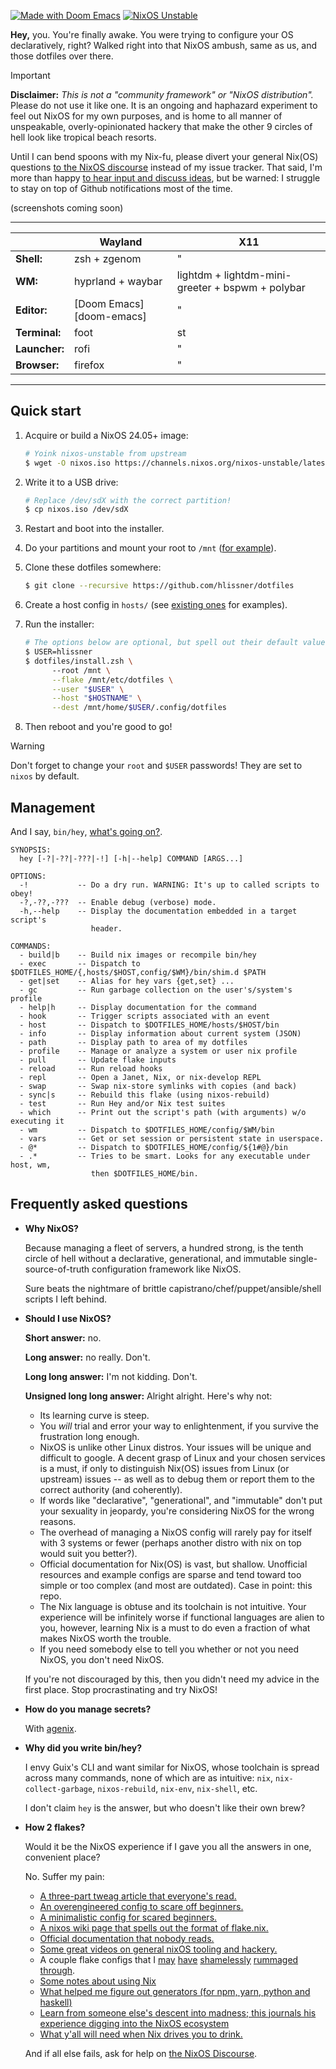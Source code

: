 [![Made with Doom Emacs](https://img.shields.io/badge/Made_with-Doom_Emacs-blueviolet.svg?style=flat-square&logo=GNU%20Emacs&logoColor=white)](https://github.com/doomemacs)
[![NixOS Unstable](https://img.shields.io/badge/NixOS-23.05-blue.svg?style=flat-square&logo=NixOS&logoColor=white)](https://nixos.org)

**Hey,** you. You're finally awake. You were trying to configure your OS
declaratively, right? Walked right into that NixOS ambush, same as us, and those
dotfiles over there.

> [!IMPORTANT]
> **Disclaimer:** _This is not a "community framework" or "NixOS distribution"._
> Please do not use it like one. It is an ongoing and haphazard experiment to
> feel out NixOS for my own purposes, and is home to all manner of unspeakable,
> overly-opinionated hackery that make the other 9 circles of hell look like
> tropical beach resorts.
>
> Until I can bend spoons with my Nix-fu, please divert your general Nix(OS)
> questions [to the NixOS discourse][nixos-discourse] instead of my issue
> tracker. That said, I'm more than happy [to hear input and discuss
> ideas](/discussions),  but be warned: I struggle to stay on top of Github
> notifications most of the time.

(screenshots coming soon)

------

|               | Wayland                  | X11                                              |
|---------------|--------------------------|--------------------------------------------------|
| **Shell:**    | zsh + zgenom             | "                                                |
| **WM:**       | hyprland + waybar        | lightdm + lightdm-mini-greeter + bspwm + polybar |
| **Editor:**   | [Doom Emacs][doom-emacs] | "                                                |
| **Terminal:** | foot                     | st                                               |
| **Launcher:** | rofi                     | "                                                |
| **Browser:**  | firefox                  | "                                                |

-----

## Quick start

1. Acquire or build a NixOS 24.05+ image:
   ```sh
   # Yoink nixos-unstable from upstream
   $ wget -O nixos.iso https://channels.nixos.org/nixos-unstable/latest-nixos-minimal-x86_64-linux.iso
   ```

2. Write it to a USB drive:
   ```sh
   # Replace /dev/sdX with the correct partition!
   $ cp nixos.iso /dev/sdX
   ```
   
3. Restart and boot into the installer.

4. Do your partitions and mount your root to `/mnt` ([for
   example](hosts/udon/README.org)).

5. Clone these dotfiles somewhere:
   ```sh
   $ git clone --recursive https://github.com/hlissner/dotfiles
   ```
   
6. Create a host config in `hosts/` (see [existing ones](hosts/) for examples).

7. Run the installer:
   ```sh
   # The options below are optional, but spell out their default values.
   $ USER=hlissner
   $ dotfiles/install.zsh \ 
         --root /mnt \
         --flake /mnt/etc/dotfiles \
         --user "$USER" \
         --host "$HOSTNAME" \
         --dest /mnt/home/$USER/.config/dotfiles
   ```

8. Then reboot and you're good to go!

> [!WARNING]
> Don't forget to change your `root` and `$USER` passwords! They are set to
> `nixos` by default.


## Management

And I say, `bin/hey`, [what's going on?](https://youtu.be/ZZ5LpwO-An4).

```
SYNOPSIS:
  hey [-?|-??|-???|-!] [-h|--help] COMMAND [ARGS...]

OPTIONS:
  -!           -- Do a dry run. WARNING: It's up to called scripts to obey!
  -?,-??,-???  -- Enable debug (verbose) mode.
  -h,--help    -- Display the documentation embedded in a target script's
                  header.

COMMANDS:
  - build|b    -- Build nix images or recompile bin/hey
  - exec       -- Dispatch to $DOTFILES_HOME/{,hosts/$HOST,config/$WM}/bin/shim.d $PATH
  - get|set    -- Alias for hey vars {get,set} ...
  - gc         -- Run garbage collection on the user's/system's profile
  - help|h     -- Display documentation for the command
  - hook       -- Trigger scripts associated with an event
  - host       -- Dispatch to $DOTFILES_HOME/hosts/$HOST/bin
  - info       -- Display information about current system (JSON)
  - path       -- Display path to area of my dotfiles
  - profile    -- Manage or analyze a system or user nix profile
  - pull       -- Update flake inputs
  - reload     -- Run reload hooks
  - repl       -- Open a Janet, Nix, or nix-develop REPL
  - swap       -- Swap nix-store symlinks with copies (and back)
  - sync|s     -- Rebuild this flake (using nixos-rebuild)
  - test       -- Run Hey and/or Nix test suites
  - which      -- Print out the script's path (with arguments) w/o executing it
  - wm         -- Dispatch to $DOTFILES_HOME/config/$WM/bin
  - vars       -- Get or set session or persistent state in userspace.
  - @*         -- Dispatch to $DOTFILES_HOME/config/${1#@}/bin
  - .*         -- Tries to be smart. Looks for any executable under host, wm,
                  then $DOTFILES_HOME/bin.
```

## Frequently asked questions

+ **Why NixOS?**

  Because managing a fleet of servers, a hundred strong, is the tenth circle of
  hell without a declarative, generational, and immutable single-source-of-truth
  configuration framework like NixOS.
  
  Sure beats the nightmare of brittle capistrano/chef/puppet/ansible/shell
  scripts I left behind.

+ **Should I use NixOS?**

  **Short answer:** no.
  
  **Long answer:** no really. Don't.
  
  **Long long answer:** I'm not kidding. Don't.
  
  **Unsigned long long answer:** Alright alright. Here's why not:

  - Its learning curve is steep.
  - You _will_ trial and error your way to enlightenment, if you survive the
    frustration long enough.
  - NixOS is unlike other Linux distros. Your issues will be unique and
    difficult to google. A decent grasp of Linux and your chosen services is a
    must, if only to distinguish Nix(OS) issues from Linux (or upstream) issues
    -- as well as to debug them or report them to the correct authority (and
    coherently).
  - If words like "declarative", "generational", and "immutable" don't put your
    sexuality in jeopardy, you're considering NixOS for the wrong reasons.
  - The overhead of managing a NixOS config will rarely pay for itself with 3
    systems or fewer (perhaps another distro with nix on top would suit you
    better?).
  - Official documentation for Nix(OS) is vast, but shallow. Unofficial
    resources and example configs are sparse and tend toward too simple or too
    complex (and most are outdated). Case in point: this repo.
  - The Nix language is obtuse and its toolchain is not intuitive. Your
    experience will be infinitely worse if functional languages are alien to
    you, however, learning Nix is a must to do even a fraction of what makes
    NixOS worth the trouble.
  - If you need somebody else to tell you whether or not you need NixOS, you
    don't need NixOS.

  If you're not discouraged by this, then you didn't need my advice in the first
  place. Stop procrastinating and try NixOS!
  
+ **How do you manage secrets?**

  With [agenix].

+ **Why did you write bin/hey?**

  I envy Guix's CLI and want similar for NixOS, whose toolchain is spread across
  many commands, none of which are as intuitive: `nix`, `nix-collect-garbage`,
  `nixos-rebuild`, `nix-env`, `nix-shell`, etc.
  
  I don't claim `hey` is the answer, but who doesn't like their own brew?
 
+ **How 2 flakes?**

  Would it be the NixOS experience if I gave you all the answers in one,
  convenient place?
  
  No. Suffer my pain:
  
  - [A three-part tweag article that everyone's read.](https://www.tweag.io/blog/2020-05-25-flakes/)
  - [An overengineered config to scare off beginners.](https://github.com/divnix/devos)
  - [A minimalistic config for scared beginners.](https://github.com/colemickens/nixos-flake-example)
  - [A nixos wiki page that spells out the format of flake.nix.](https://wiki.nixos.org/wiki/Flakes)
  - [Official documentation that nobody reads.](https://nixos.org/learn.html)
  - [Some great videos on general nixOS tooling and hackery.](https://www.youtube.com/channel/UC-cY3DcYladGdFQWIKL90SQ)
  - A couple flake configs that I 
    [may](https://github.com/LEXUGE/nixos) 
    [have](https://github.com/bqv/nixrc)
    [shamelessly](https://git.sr.ht/~dunklecat/nixos-config/tree)
    [rummaged](https://github.com/utdemir/dotfiles)
    [through](https://github.com/purcell/dotfiles).
  - [Some notes about using Nix](https://github.com/justinwoo/nix-shorts)
  - [What helped me figure out generators (for npm, yarn, python and haskell)](https://myme.no/posts/2020-01-26-nixos-for-development.html)
  - [Learn from someone else's descent into madness; this journals his
    experience digging into the NixOS
    ecosystem](https://www.ianthehenry.com/posts/how-to-learn-nix/introduction/)
  - [What y'all will need when Nix drives you to drink.](https://www.youtube.com/watch?v=Eni9PPPPBpg)

  And if all else fails, ask for help on [the NixOS Discourse][nixos-discourse].


[nixos-discourse]: https://discourse.nixos.org
[doomemacs]: https://github.com/doomemacs/doomemacs
[nixos]: https://releases.nixos.org/?prefix=nixos/unstable/
[agenix]: https://github.com/ryantm/agenix

